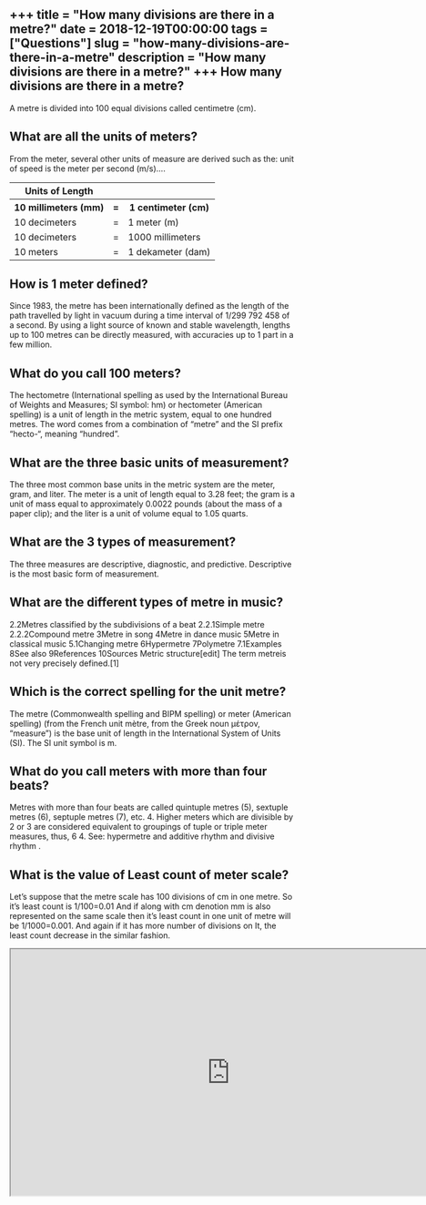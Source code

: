 +++
title = "How many divisions are there in a metre?"
date = 2018-12-19T00:00:00
tags = ["Questions"]
slug = "how-many-divisions-are-there-in-a-metre"
description = "How many divisions are there in a metre?"
+++
How many divisions are there in a metre?
----------------------------------------

A metre is divided into 100 equal divisions called centimetre (cm).

What are all the units of meters?
---------------------------------

From the meter, several other units of measure are derived such as the: unit of speed is the meter per second (m/s)….

<table><tr><th>Units of Length</th></tr><tr><th>10 millimeters (mm)</th><th>=</th><th>1 centimeter (cm)</th></tr><tr><td>10 decimeters</td><td>=</td><td>1 meter (m)</td></tr><tr><td>10 decimeters</td><td>=</td><td>1000 millimeters</td></tr><tr><td>10 meters</td><td>=</td><td>1 dekameter (dam)</td></tr></table>

How is 1 meter defined?
-----------------------

Since 1983, the metre has been internationally defined as the length of the path travelled by light in vacuum during a time interval of 1/299 792 458 of a second. By using a light source of known and stable wavelength, lengths up to 100 metres can be directly measured, with accuracies up to 1 part in a few million.

What do you call 100 meters?
----------------------------

The hectometre (International spelling as used by the International Bureau of Weights and Measures; SI symbol: hm) or hectometer (American spelling) is a unit of length in the metric system, equal to one hundred metres. The word comes from a combination of “metre” and the SI prefix “hecto-“, meaning “hundred”.

What are the three basic units of measurement?
----------------------------------------------

The three most common base units in the metric system are the meter, gram, and liter. The meter is a unit of length equal to 3.28 feet; the gram is a unit of mass equal to approximately 0.0022 pounds (about the mass of a paper clip); and the liter is a unit of volume equal to 1.05 quarts.

What are the 3 types of measurement?
------------------------------------

The three measures are descriptive, diagnostic, and predictive. Descriptive is the most basic form of measurement.

What are the different types of metre in music?
-----------------------------------------------

2.2Metres classified by the subdivisions of a beat 2.2.1Simple metre 2.2.2Compound metre 3Metre in song 4Metre in dance music 5Metre in classical music 5.1Changing metre 6Hypermetre 7Polymetre 7.1Examples 8See also 9References 10Sources Metric structure\[edit\] The term metreis not very precisely defined.\[1\]

Which is the correct spelling for the unit metre?
-------------------------------------------------

The metre (Commonwealth spelling and BIPM spelling) or meter (American spelling) (from the French unit mètre, from the Greek noun μέτρον, “measure”) is the base unit of length in the International System of Units (SI). The SI unit symbol is m.

What do you call meters with more than four beats?
--------------------------------------------------

Metres with more than four beats are called quintuple metres (5), sextuple metres (6), septuple metres (7), etc. 4. Higher meters which are divisible by 2 or 3 are considered equivalent to groupings of tuple or triple meter measures, thus, 6 4. See: hypermetre and additive rhythm and divisive rhythm .

What is the value of Least count of meter scale?
------------------------------------------------

Let’s suppose that the metre scale has 100 divisions of cm in one metre. So it’s least count is 1/100=0.01 And if along with cm denotion mm is also represented on the same scale then it’s least count in one unit of metre will be 1/1000=0.001. And again if it has more number of divisions on It, the least count decrease in the similar fashion.

<iframe allow="accelerometer; autoplay; clipboard-write; encrypted-media; gyroscope; picture-in-picture" allowfullscreen="" class="__youtube_prefs__  epyt-is-override  no-lazyload" data-no-lazy="1" data-origheight="433" data-origwidth="770" data-skipgform_ajax_framebjll="" height="433" id="_ytid_39428" loading="lazy" src="https://www.youtube.com/embed/-0p2RD0VnR0?enablejsapi=1&autoplay=0&cc_load_policy=0&cc_lang_pref=&iv_load_policy=1&loop=0&modestbranding=0&rel=1&fs=1&playsinline=0&autohide=2&theme=dark&color=red&controls=1&" title="YouTube player" width="770"></iframe>